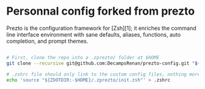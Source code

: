 # Personnal config forked from prezto

Prezto is the configuration framework for [Zsh][1]; it enriches the command line
interface environment with sane defaults, aliases, functions, auto completion,
and prompt themes.

```sh

# First, clone the repo into a .zprezto/ folder at $HOME
git clone --recursive git@github.com:DecampsRenan/prezto-config.git "${ZDOTDIR:-$HOME}/.zprezto"

# .zshrc file should only link to the custom config files, nothing more
echo 'source "${ZDOTDIR:-$HOME}/.zprezto/init.zsh"' > .zshrc
```
